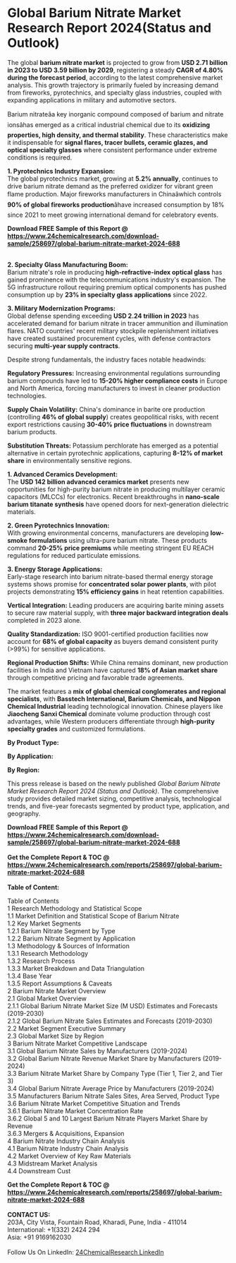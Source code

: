<h1>Global Barium Nitrate Market Research Report 2024(Status and Outlook)</h1><p>The global <strong>barium nitrate market</strong> is projected to grow from <strong>USD 2.71 billion in 2023 to USD 3.59 billion by 2029</strong>, registering a steady <strong>CAGR of 4.80% during the forecast period</strong>, according to the latest comprehensive market analysis. This growth trajectory is primarily fueled by increasing demand from fireworks, pyrotechnics, and specialty glass industries, coupled with expanding applications in military and automotive sectors.</p><p>Barium nitrateâa key inorganic compound composed of barium and nitrate ionsâhas emerged as a critical industrial chemical due to its <strong>oxidizing properties, high density, and thermal stability</strong>. These characteristics make it indispensable for <strong>signal flares, tracer bullets, ceramic glazes, and optical specialty glasses</strong> where consistent performance under extreme conditions is required.</p><p><strong>1. Pyrotechnics Industry Expansion:</strong><br>
The global pyrotechnics market, growing at <strong>5.2% annually</strong>, continues to drive barium nitrate demand as the preferred oxidizer for vibrant green flame production. Major fireworks manufacturers in Chinaâwhich controls <strong>90% of global fireworks production</strong>âhave increased consumption by 18% since 2021 to meet growing international demand for celebratory events.</p><div><b>Download FREE Sample of this Report @ 
            <a href="https://www.24chemicalresearch.com/download-sample/258697/global-barium-nitrate-market-2024-688">
            https://www.24chemicalresearch.com/download-sample/258697/global-barium-nitrate-market-2024-688</a></b></div><br><p><strong>2. Specialty Glass Manufacturing Boom:</strong><br>
Barium nitrate's role in producing <strong>high-refractive-index optical glass</strong> has gained prominence with the telecommunications industry's expansion. The 5G infrastructure rollout requiring premium optical components has pushed consumption up by <strong>23% in specialty glass applications</strong> since 2022.</p><p><strong>3. Military Modernization Programs:</strong><br>
Global defense spending exceeding <strong>USD 2.24 trillion in 2023</strong> has accelerated demand for barium nitrate in tracer ammunition and illumination flares. NATO countries' recent military stockpile replenishment initiatives have created sustained procurement cycles, with defense contractors securing <strong>multi-year supply contracts</strong>.</p><p>Despite strong fundamentals, the industry faces notable headwinds:</p><p><strong>Regulatory Pressures:</strong> Increasing environmental regulations surrounding barium compounds have led to <strong>15-20% higher compliance costs</strong> in Europe and North America, forcing manufacturers to invest in cleaner production technologies.</p><p><strong>Supply Chain Volatility:</strong> China's dominance in barite ore production (controlling <strong>46% of global supply</strong>) creates geopolitical risks, with recent export restrictions causing <strong>30-40% price fluctuations</strong> in downstream barium products.</p><p><strong>Substitution Threats:</strong> Potassium perchlorate has emerged as a potential alternative in certain pyrotechnic applications, capturing <strong>8-12% of market share</strong> in environmentally sensitive regions.</p><p><strong>1. Advanced Ceramics Development:</strong><br>
The <strong>USD 142 billion advanced ceramics market</strong> presents new opportunities for high-purity barium nitrate in producing multilayer ceramic capacitors (MLCCs) for electronics. Recent breakthroughs in <strong>nano-scale barium titanate synthesis</strong> have opened doors for next-generation dielectric materials.</p><p><strong>2. Green Pyrotechnics Innovation:</strong><br>
With growing environmental concerns, manufacturers are developing <strong>low-smoke formulations</strong> using ultra-pure barium nitrate. These products command <strong>20-25% price premiums</strong> while meeting stringent EU REACH regulations for reduced particulate emissions.</p><p><strong>3. Energy Storage Applications:</strong><br>
Early-stage research into barium nitrate-based thermal energy storage systems shows promise for <strong>concentrated solar power plants</strong>, with pilot projects demonstrating <strong>15% efficiency gains</strong> in heat retention capabilities.</p><p><strong>Vertical Integration:</strong> Leading producers are acquiring barite mining assets to secure raw material supply, with <strong>three major backward integration deals</strong> completed in 2023 alone.</p><p><strong>Quality Standardization:</strong> ISO 9001-certified production facilities now account for <strong>68% of global capacity</strong> as buyers demand consistent purity (&gt;99%) for sensitive applications.</p><p><strong>Regional Production Shifts:</strong> While China remains dominant, new production facilities in India and Vietnam have captured <strong>18% of Asian market share</strong> through competitive pricing and favorable trade agreements.</p><p>The market features a <strong>mix of global chemical conglomerates and regional specialists</strong>, with <strong>Basstech International, Barium Chemicals, and Nippon Chemical Industrial</strong> leading technological innovation. Chinese players like <strong>Jiaocheng Sanxi Chemical</strong> dominate volume production through cost advantages, while Western producers differentiate through <strong>high-purity specialty grades</strong> and customized formulations.</p><p><strong>By Product Type:</strong></p><p><strong>By Application:</strong></p><p><strong>By Region:</strong></p><p>This press release is based on the newly published <em>Global Barium Nitrate Market Research Report 2024 (Status and Outlook)</em>. The comprehensive study provides detailed market sizing, competitive analysis, technological trends, and five-year forecasts segmented by product type, application, and geography.</p><div><b>Download FREE Sample of this Report @ 
            <a href="https://www.24chemicalresearch.com/download-sample/258697/global-barium-nitrate-market-2024-688">
            https://www.24chemicalresearch.com/download-sample/258697/global-barium-nitrate-market-2024-688</a></b></div><br><div><b>Get the Complete Report & TOC @ 
            <a href="https://www.24chemicalresearch.com/reports/258697/global-barium-nitrate-market-2024-688">
            https://www.24chemicalresearch.com/reports/258697/global-barium-nitrate-market-2024-688</a></b></div><br>
            <b>Table of Content:</b><p>Table of Contents<br />
1 Research Methodology and Statistical Scope<br />
1.1 Market Definition and Statistical Scope of Barium Nitrate<br />
1.2 Key Market Segments<br />
1.2.1 Barium Nitrate Segment by Type<br />
1.2.2 Barium Nitrate Segment by Application<br />
1.3 Methodology & Sources of Information<br />
1.3.1 Research Methodology<br />
1.3.2 Research Process<br />
1.3.3 Market Breakdown and Data Triangulation<br />
1.3.4 Base Year<br />
1.3.5 Report Assumptions & Caveats<br />
2 Barium Nitrate Market Overview<br />
2.1 Global Market Overview<br />
2.1.1 Global Barium Nitrate Market Size (M USD) Estimates and Forecasts (2019-2030)<br />
2.1.2 Global Barium Nitrate Sales Estimates and Forecasts (2019-2030)<br />
2.2 Market Segment Executive Summary<br />
2.3 Global Market Size by Region<br />
3 Barium Nitrate Market Competitive Landscape<br />
3.1 Global Barium Nitrate Sales by Manufacturers (2019-2024)<br />
3.2 Global Barium Nitrate Revenue Market Share by Manufacturers (2019-2024)<br />
3.3 Barium Nitrate Market Share by Company Type (Tier 1, Tier 2, and Tier 3)<br />
3.4 Global Barium Nitrate Average Price by Manufacturers (2019-2024)<br />
3.5 Manufacturers Barium Nitrate Sales Sites, Area Served, Product Type<br />
3.6 Barium Nitrate Market Competitive Situation and Trends<br />
3.6.1 Barium Nitrate Market Concentration Rate<br />
3.6.2 Global 5 and 10 Largest Barium Nitrate Players Market Share by Revenue<br />
3.6.3 Mergers & Acquisitions, Expansion<br />
4 Barium Nitrate Industry Chain Analysis<br />
4.1 Barium Nitrate Industry Chain Analysis<br />
4.2 Market Overview of Key Raw Materials<br />
4.3 Midstream Market Analysis<br />
4.4 Downstream Cust</p><div><b>Get the Complete Report & TOC @ 
            <a href="https://www.24chemicalresearch.com/reports/258697/global-barium-nitrate-market-2024-688">
            https://www.24chemicalresearch.com/reports/258697/global-barium-nitrate-market-2024-688</a></b></div><br><b>CONTACT US:</b><br>
            203A, City Vista, Fountain Road, Kharadi, Pune, India - 411014<br>
            International: +1(332) 2424 294<br>
            Asia: +91 9169162030 <br><br>
            Follow Us On LinkedIn: <a href="https://www.linkedin.com/company/24chemicalresearch/">24ChemicalResearch LinkedIn</a>